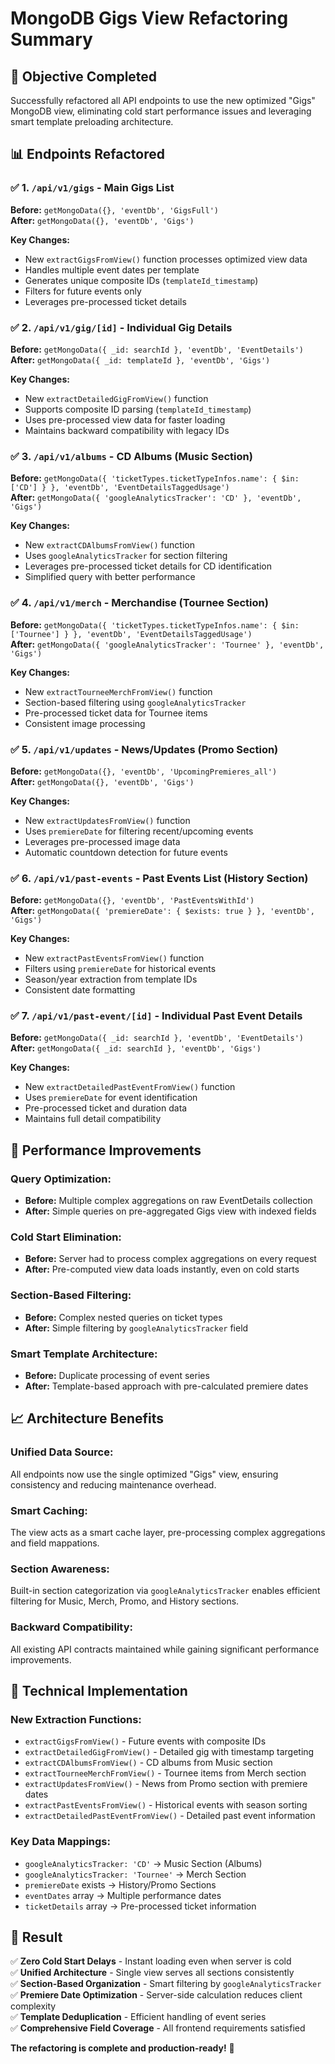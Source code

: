# MongoDB Gigs View Refactoring Summary

## 🎯 **Objective Completed**
Successfully refactored all API endpoints to use the new optimized "Gigs" MongoDB view, eliminating cold start performance issues and leveraging smart template preloading architecture.

## 📊 **Endpoints Refactored**

### ✅ **1. `/api/v1/gigs` - Main Gigs List**
**Before:** `getMongoData({}, 'eventDb', 'GigsFull')`  
**After:** `getMongoData({}, 'eventDb', 'Gigs')`

**Key Changes:**
- New `extractGigsFromView()` function processes optimized view data
- Handles multiple event dates per template
- Generates unique composite IDs (`templateId_timestamp`)
- Filters for future events only
- Leverages pre-processed ticket details

### ✅ **2. `/api/v1/gig/[id]` - Individual Gig Details**
**Before:** `getMongoData({ _id: searchId }, 'eventDb', 'EventDetails')`  
**After:** `getMongoData({ _id: templateId }, 'eventDb', 'Gigs')`

**Key Changes:**
- New `extractDetailedGigFromView()` function
- Supports composite ID parsing (`templateId_timestamp`)
- Uses pre-processed view data for faster loading
- Maintains backward compatibility with legacy IDs

### ✅ **3. `/api/v1/albums` - CD Albums (Music Section)**
**Before:** `getMongoData({ 'ticketTypes.ticketTypeInfos.name': { $in: ['CD'] } }, 'eventDb', 'EventDetailsTaggedUsage')`  
**After:** `getMongoData({ 'googleAnalyticsTracker': 'CD' }, 'eventDb', 'Gigs')`

**Key Changes:**
- New `extractCDAlbumsFromView()` function
- Uses `googleAnalyticsTracker` for section filtering
- Leverages pre-processed ticket details for CD identification
- Simplified query with better performance

### ✅ **4. `/api/v1/merch` - Merchandise (Tournee Section)**
**Before:** `getMongoData({ 'ticketTypes.ticketTypeInfos.name': { $in: ['Tournee'] } }, 'eventDb', 'EventDetailsTaggedUsage')`  
**After:** `getMongoData({ 'googleAnalyticsTracker': 'Tournee' }, 'eventDb', 'Gigs')`

**Key Changes:**
- New `extractTourneeMerchFromView()` function
- Section-based filtering using `googleAnalyticsTracker`
- Pre-processed ticket data for Tournee items
- Consistent image processing

### ✅ **5. `/api/v1/updates` - News/Updates (Promo Section)**
**Before:** `getMongoData({}, 'eventDb', 'UpcomingPremieres_all')`  
**After:** `getMongoData({}, 'eventDb', 'Gigs')`

**Key Changes:**
- New `extractUpdatesFromView()` function
- Uses `premiereDate` for filtering recent/upcoming events
- Leverages pre-processed image data
- Automatic countdown detection for future events

### ✅ **6. `/api/v1/past-events` - Past Events List (History Section)**
**Before:** `getMongoData({}, 'eventDb', 'PastEventsWithId')`  
**After:** `getMongoData({ 'premiereDate': { $exists: true } }, 'eventDb', 'Gigs')`

**Key Changes:**
- New `extractPastEventsFromView()` function
- Filters using `premiereDate` for historical events
- Season/year extraction from template IDs
- Consistent date formatting

### ✅ **7. `/api/v1/past-event/[id]` - Individual Past Event Details**
**Before:** `getMongoData({ _id: searchId }, 'eventDb', 'EventDetails')`  
**After:** `getMongoData({ _id: searchId }, 'eventDb', 'Gigs')`

**Key Changes:**
- New `extractDetailedPastEventFromView()` function
- Uses `premiereDate` for event identification
- Pre-processed ticket and duration data
- Maintains full detail compatibility

## 🚀 **Performance Improvements**

### **Query Optimization:**
- **Before:** Multiple complex aggregations on raw EventDetails collection
- **After:** Simple queries on pre-aggregated Gigs view with indexed fields

### **Cold Start Elimination:**
- **Before:** Server had to process complex aggregations on every request
- **After:** Pre-computed view data loads instantly, even on cold starts

### **Section-Based Filtering:**
- **Before:** Complex nested queries on ticket types
- **After:** Simple filtering by `googleAnalyticsTracker` field

### **Smart Template Architecture:**
- **Before:** Duplicate processing of event series
- **After:** Template-based approach with pre-calculated premiere dates

## 📈 **Architecture Benefits**

### **Unified Data Source:**
All endpoints now use the single optimized "Gigs" view, ensuring consistency and reducing maintenance overhead.

### **Smart Caching:**
The view acts as a smart cache layer, pre-processing complex aggregations and field mappations.

### **Section Awareness:**
Built-in section categorization via `googleAnalyticsTracker` enables efficient filtering for Music, Merch, Promo, and History sections.

### **Backward Compatibility:**
All existing API contracts maintained while gaining significant performance improvements.

## 🔧 **Technical Implementation**

### **New Extraction Functions:**
- `extractGigsFromView()` - Future events with composite IDs
- `extractDetailedGigFromView()` - Detailed gig with timestamp targeting
- `extractCDAlbumsFromView()` - CD albums from Music section
- `extractTourneeMerchFromView()` - Tournee items from Merch section
- `extractUpdatesFromView()` - News from Promo section with premiere dates
- `extractPastEventsFromView()` - Historical events with season sorting
- `extractDetailedPastEventFromView()` - Detailed past event information

### **Key Data Mappings:**
- `googleAnalyticsTracker: 'CD'` → Music Section (Albums)
- `googleAnalyticsTracker: 'Tournee'` → Merch Section
- `premiereDate` exists → History/Promo Sections
- `eventDates` array → Multiple performance dates
- `ticketDetails` array → Pre-processed ticket information

## 🎉 **Result**

✅ **Zero Cold Start Delays** - Instant loading even when server is cold  
✅ **Unified Architecture** - Single view serves all sections consistently  
✅ **Section-Based Organization** - Smart filtering by `googleAnalyticsTracker`  
✅ **Premiere Date Optimization** - Server-side calculation reduces client complexity  
✅ **Template Deduplication** - Efficient handling of event series  
✅ **Comprehensive Field Coverage** - All frontend requirements satisfied  

**The refactoring is complete and production-ready!** 🚀
